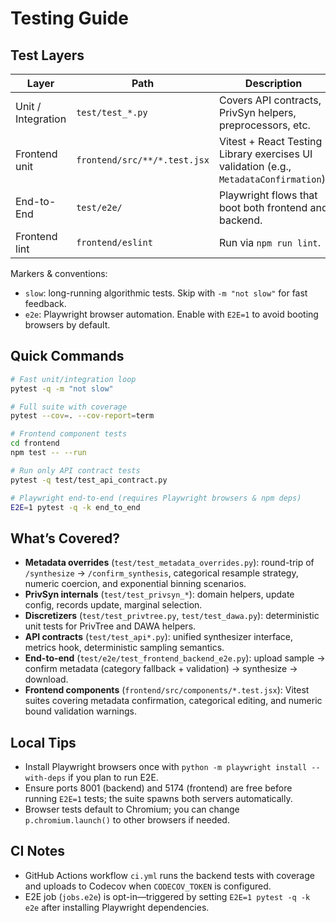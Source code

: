# Testing Guide

## Test Layers

| Layer | Path | Description |
|-------|------|-------------|
| Unit / Integration | `test/test_*.py` | Covers API contracts, PrivSyn helpers, preprocessors, etc. |
| Frontend unit | `frontend/src/**/*.test.jsx` | Vitest + React Testing Library exercises UI validation (e.g., `MetadataConfirmation`). |
| End-to-End | `test/e2e/` | Playwright flows that boot both frontend and backend. |
| Frontend lint | `frontend/eslint` | Run via `npm run lint`. |

Markers & conventions:
- `slow`: long-running algorithmic tests. Skip with `-m "not slow"` for fast feedback.
- `e2e`: Playwright browser automation. Enable with `E2E=1` to avoid booting browsers by default.

## Quick Commands

```bash
# Fast unit/integration loop
pytest -q -m "not slow"

# Full suite with coverage
pytest --cov=. --cov-report=term

# Frontend component tests
cd frontend
npm test -- --run

# Run only API contract tests
pytest -q test/test_api_contract.py

# Playwright end-to-end (requires Playwright browsers & npm deps)
E2E=1 pytest -q -k end_to_end
```

## What’s Covered?

- **Metadata overrides** (`test/test_metadata_overrides.py`): round-trip of `/synthesize` → `/confirm_synthesis`, categorical resample strategy, numeric coercion, and exponential binning scenarios.
- **PrivSyn internals** (`test/test_privsyn_*`): domain helpers, update config, records update, marginal selection.
- **Discretizers** (`test/test_privtree.py`, `test/test_dawa.py`): deterministic unit tests for PrivTree and DAWA helpers.
- **API contracts** (`test/test_api*.py`): unified synthesizer interface, metrics hook, deterministic sampling semantics.
- **End-to-end** (`test/e2e/test_frontend_backend_e2e.py`): upload sample → confirm metadata (category fallback + validation) → synthesize → download.
- **Frontend components** (`frontend/src/components/*.test.jsx`): Vitest suites covering metadata confirmation, categorical editing, and numeric bound validation warnings.

## Local Tips

- Install Playwright browsers once with `python -m playwright install --with-deps` if you plan to run E2E.
- Ensure ports 8001 (backend) and 5174 (frontend) are free before running `E2E=1` tests; the suite spawns both servers automatically.
- Browser tests default to Chromium; you can change `p.chromium.launch()` to other browsers if needed.

## CI Notes

- GitHub Actions workflow `ci.yml` runs the backend tests with coverage and uploads to Codecov when `CODECOV_TOKEN` is configured.
- E2E job (`jobs.e2e`) is opt-in—triggered by setting `E2E=1 pytest -q -k e2e` after installing Playwright dependencies.
